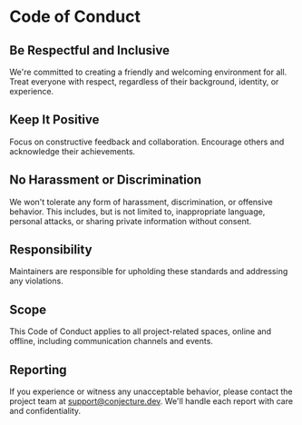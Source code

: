 # Code of Conduct

## Be Respectful and Inclusive

We're committed to creating a friendly and welcoming environment for all. Treat everyone with respect, regardless of their background, identity, or experience.

## Keep It Positive

Focus on constructive feedback and collaboration. Encourage others and acknowledge their achievements.

## No Harassment or Discrimination

We won't tolerate any form of harassment, discrimination, or offensive behavior. This includes, but is not limited to, inappropriate language, personal attacks, or sharing private information without consent.

## Responsibility

Maintainers are responsible for upholding these standards and addressing any violations.

## Scope

This Code of Conduct applies to all project-related spaces, online and offline, including communication channels and events.

## Reporting

If you experience or witness any unacceptable behavior, please contact the project team at [support@conjecture.dev](mailto:support@conjecture.dev). We'll handle each report with care and confidentiality.
